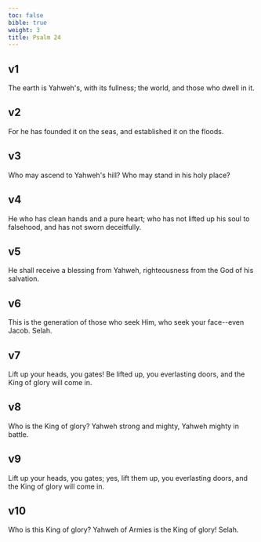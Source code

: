 ```yaml
---
toc: false
bible: true
weight: 3
title: Psalm 24
---
```




## v1 
The earth is Yahweh's, with its fullness; the world, and those who dwell in it. 

## v2 
For he has founded it on the seas, and established it on the floods. 

## v3 
Who may ascend to Yahweh's hill? Who may stand in his holy place? 

## v4 
He who has clean hands and a pure heart; who has not lifted up his soul to falsehood, and has not sworn deceitfully. 

## v5 
He shall receive a blessing from Yahweh, righteousness from the God of his salvation. 

## v6 
This is the generation of those who seek Him, who seek your face--even Jacob. Selah. 

## v7 
Lift up your heads, you gates! Be lifted up, you everlasting doors, and the King of glory will come in. 

## v8 
Who is the King of glory? Yahweh strong and mighty, Yahweh mighty in battle. 

## v9 
Lift up your heads, you gates; yes, lift them up, you everlasting doors, and the King of glory will come in. 

## v10 
Who is this King of glory? Yahweh of Armies is the King of glory! Selah.
